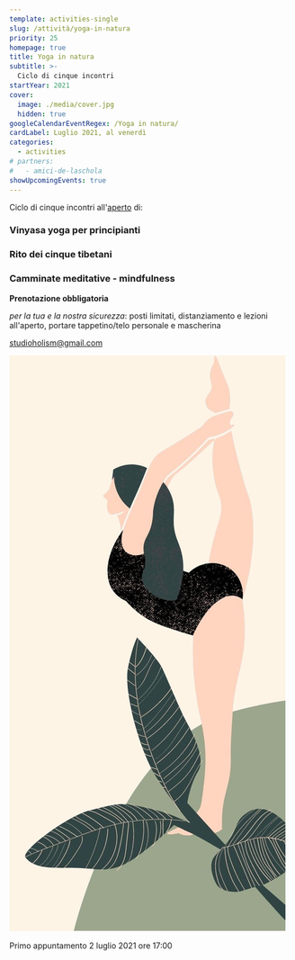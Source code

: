 ```yaml
---
template: activities-single
slug: /attività/yoga-in-natura
priority: 25
homepage: true
title: Yoga in natura
subtitle: >-
  Ciclo di cinque incontri
startYear: 2021
cover:
  image: ./media/cover.jpg
  hidden: true
googleCalendarEventRegex: /Yoga in natura/
cardLabel: Luglio 2021, al venerdì
categories:
  - activities
# partners:
#   - amici-de-laschola
showUpcomingEvents: true
---
```


<Row justify="center" top={6}>
<Col md={6} align="center">

<EntryInfo variant="upcoming" label="Ogni venerdì di luglio 2021" value="dalle 17:00 alle 18:30"/>
<EntryInfo variant="teacher" label="Tenuto da" value="Erika - Studio HOLISM"/>
<EntryInfo variant="phone" label="Telefono" value="[3518436666](tel:3472506558) (anche WhatsApp)"/>
<EntryInfo variant="email" label="Email" value="[studioholism@gmail.com](mailto:studioholism@gmail.com)"/>
<EntryInfo variant="web" label="Visita" value="la [pagina Facebook](https://www.facebook.com/studio.holism) e il [profilo Instagram](https://www.instagram.com/studio.holism/)"/>
<EntryInfo variant="location" label="A LaSchola" value="[Via Maroni 13, Casciago 21020, VA](https://g.page/laschola?share)"/>

Ciclo di cinque incontri all'[aperto](/spazi/parco/) di:

### Vinyasa yoga per principianti

### Rito dei cinque tibetani

### Camminate meditative - mindfulness

<Alert top={6}>

**Prenotazione obbligatoria**

*per la tua e la nostra sicurezza*: posti limitati, distanziamento e lezioni all'aperto, portare tappetino/telo personale e mascherina

</Alert>

<ButtonLink href="mailto:studioholism@gmail.com">studioholism@gmail.com</ButtonLink>

</Col>
<Col md={6} align="center">

![locandina-yoga-in-natura](./media/cover.jpg)

<Footnote>
  
Primo appuntamento 2 luglio 2021 ore 17:00

</Footnote>

</Col>
</Row>
